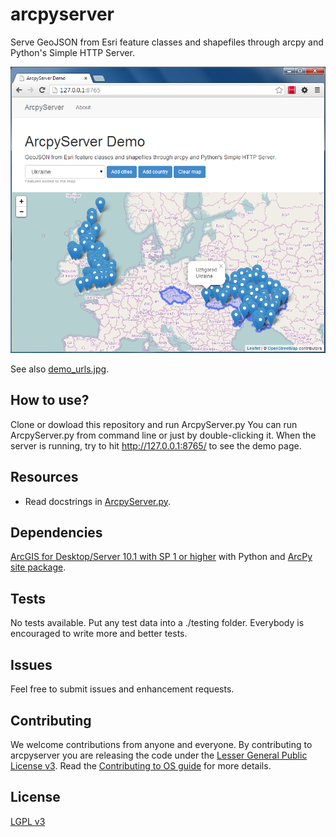 arcpyserver
===========
Serve GeoJSON from Esri feature classes and shapefiles through arcpy and Python's Simple HTTP Server.

![ArcpyServer Demo](/demo.jpg "Demo page of ArcpyServer")

See also [demo_urls.jpg](/demo_urls.jpg).


How to use?
-----------

Clone or dowload this repository and run ArcpyServer.py
You can run ArcpyServer.py from command line or just by double-clicking it.
When the server is running, try to hit http://127.0.0.1:8765/ to see the demo page.


Resources
---------
- Read docstrings in [ArcpyServer.py](https://github.com/filipkral/arcpyserver/blob/master/ArcpyServer.py).

Dependencies
------------
[ArcGIS for Desktop/Server 10.1 with SP 1 or higher](http://www.esri.com/software/arcgis/arcgis-for-desktop)
with Python and [ArcPy site package](http://resources.arcgis.com/en/help/main/10.1/index.html#/What_is_ArcPy/000v000000v7000000/).

Tests
-----
No tests available. Put any test data into a ./testing folder.
Everybody is encouraged to write more and better tests.


Issues
------
Feel free to submit issues and enhancement requests.


Contributing
------------
We welcome contributions from anyone and everyone.
By contributing to arcpyserver you are releasing the code under the [Lesser General Public License v3](http://choosealicense.com/licenses/lgpl-v3/).
Read the [Contributing to OS guide](https://guides.github.com/overviews/os-contributing/) for more details.


License
-------
[LGPL v3](https://github.com/filipkral/arcpyserver/blob/master/LICENSE)
